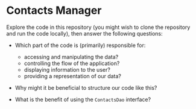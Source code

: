# Contacts Manager

Explore the code in this repository (you might wish to clone the repository and
run the code locally), then answer the following questions:

- Which part of the code is (primarily) responsible for:

    - accessing and manipulating the data?
    - controlling the flow of the application?
    - displaying information to the user?
    - providing a representation of our data?

- Why might it be beneficial to structure our code like this?

- What is the benefit of using the `ContactsDao` interface?

